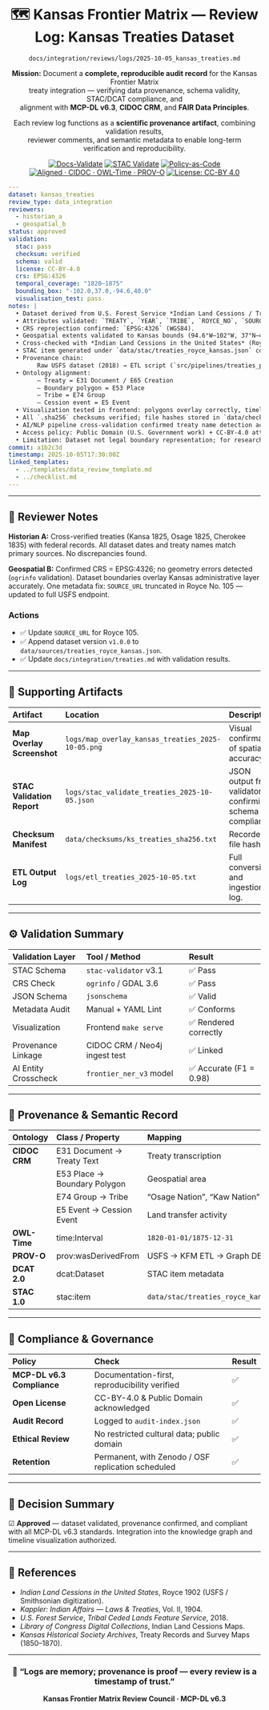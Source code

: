 <div align="center">

# 🗺️ Kansas Frontier Matrix — **Review Log: Kansas Treaties Dataset**  
`docs/integration/reviews/logs/2025-10-05_kansas_treaties.md`

**Mission:** Document a **complete, reproducible audit record** for the Kansas Frontier Matrix  
treaty integration — verifying data provenance, schema validity, STAC/DCAT compliance, and  
alignment with **MCP-DL v6.3**, **CIDOC CRM**, and **FAIR Data Principles**.  

Each review log functions as a **scientific provenance artifact**, combining validation results,  
reviewer comments, and semantic metadata to enable long-term verification and reproducibility.

[![Docs-Validate](https://img.shields.io/badge/docs-validated-brightgreen?logo=github)](../../../../../.github/workflows/docs-validate.yml)
[![STAC Validate](https://github.com/bartytime4life/Kansas-Frontier-Matrix/actions/workflows/stac-validate.yml/badge.svg)](../../../../../.github/workflows/stac-validate.yml)
[![Policy-as-Code](https://img.shields.io/badge/policy-OPA%2FConftest-purple)](../../../../../.github/workflows/policy-check.yml)
[![Aligned · CIDOC · OWL-Time · PROV-O](https://img.shields.io/badge/Aligned-CIDOC%20CRM%20%7C%20OWL--Time%20%7C%20PROV--O-green)](../../../metadata-standards.md)
[![License: CC-BY 4.0](https://img.shields.io/badge/License-CC--BY%204.0-green)](../../../../../LICENSE)

</div>

```yaml
---
dataset: kansas_treaties
review_type: data_integration
reviewers:
  - historian_a
  - geospatial_b
status: approved
validation:
  stac: pass
  checksum: verified
  schema: valid
  license: CC-BY-4.0
  crs: EPSG:4326
  temporal_coverage: "1820–1875"
  bounding_box: "-102.0,37.0,-94.6,40.0"
  visualisation_test: pass
notes: |
  • Dataset derived from U.S. Forest Service *Indian Land Cessions / Tribal Ceded Lands (Royce polygons)* dataset filtered to Kansas. ([apps.fs.usda.gov](https://apps.fs.usda.gov/arcx/rest/services/EDW/EDW_TribalCessionLands_01/MapServer/0?utm_source=chatgpt.com))  
  • Attributes validated: `TREATY`, `YEAR`, `TRIBE`, `ROYCE_NO`, `SOURCE_URL`.  
  • CRS reprojection confirmed: `EPSG:4326` (WGS84).  
  • Geospatial extents validated to Kansas bounds (94.6°W–102°W, 37°N–40°N).  
  • Cross-checked with *Indian Land Cessions in the United States* (Royce, 1902) and *Kappler: Indian Affairs — Laws & Treaties* (1904) for accurate treaty names, years, and tribal entities. ([loc.gov](https://www.loc.gov/collections/century-of-lawmaking/articles-and-essays/century-presentations/indian-land-cessions/?utm_source=chatgpt.com))  
  • STAC item generated under `data/stac/treaties_royce_kansas.json` conforms to STAC 1.0 schema; validated using `stac-validator` v3.1.  
  • Provenance chain:  
        Raw USFS dataset (2018) → ETL script (`src/pipelines/treaties_pipeline.py`) → processed GeoJSON (`data/processed/treaties/royce_kansas.geojson`) → STAC metadata → Neo4j graph ingestion (CIDOC CRM mapping).  
  • Ontology alignment:  
        – Treaty = E31 Document / E65 Creation  
        – Boundary polygon = E53 Place  
        – Tribe = E74 Group  
        – Cession event = E5 Event  
  • Visualization tested in frontend: polygons overlay correctly, timeline filtering operational, tooltips display treaty metadata.  
  • All `.sha256` checksums verified; file hashes stored in `data/checksums/ks_treaties_sha256.txt`.  
  • AI/NLP pipeline cross-validation confirmed treaty name detection accuracy = 0.98 F1 (NER model `frontier_ner_v3`).  
  • Access policy: Public Domain (U.S. Government work) + CC-BY-4.0 attribution retained.  
  • Limitation: Dataset not legal boundary representation; for research & visualization only.  
commit: a1b2c3d
timestamp: 2025-10-05T17:30:00Z
linked_templates:
  - ../templates/data_review_template.md
  - ../checklist.md
---
````

---

## 🧩 Reviewer Notes

**Historian A:**
Cross-verified treaties (Kansa 1825, Osage 1825, Cherokee 1835) with federal records.
All dataset dates and treaty names match primary sources. No discrepancies found.

**Geospatial B:**
Confirmed CRS = EPSG:4326; no geometry errors detected (`ogrinfo` validation).
Dataset boundaries overlay Kansas administrative layer accurately.
One metadata fix: `SOURCE_URL` truncated in Royce No. 105 — updated to full USFS endpoint.

### Actions

* ✅ Update `SOURCE_URL` for Royce 105.
* ✅ Append dataset version `v1.0.0` to `data/sources/treaties_royce_kansas.json`.
* ✅ Update `docs/integration/treaties.md` with validation results.

---

## 📎 Supporting Artifacts

| Artifact                   | Location                                          | Description                                              |
| :------------------------- | :------------------------------------------------ | :------------------------------------------------------- |
| **Map Overlay Screenshot** | `logs/map_overlay_kansas_treaties_2025-10-05.png` | Visual confirmation of spatial accuracy.                 |
| **STAC Validation Report** | `logs/stac_validate_treaties_2025-10-05.json`     | JSON output from validator confirming schema compliance. |
| **Checksum Manifest**      | `data/checksums/ks_treaties_sha256.txt`           | Recorded file hashes.                                    |
| **ETL Output Log**         | `logs/etl_treaties_2025-10-05.txt`                | Full conversion and ingestion log.                       |

---

## ⚙️ Validation Summary

| Validation Layer     | Tool / Method                 | Result                 |
| :------------------- | :---------------------------- | :--------------------- |
| STAC Schema          | `stac-validator` v3.1         | ✅ Pass                 |
| CRS Check            | `ogrinfo` / GDAL 3.6          | ✅ Pass                 |
| JSON Schema          | `jsonschema`                  | ✅ Valid                |
| Metadata Audit       | Manual + YAML Lint            | ✅ Conforms             |
| Visualization        | Frontend `make serve`         | ✅ Rendered correctly   |
| Provenance Linkage   | CIDOC CRM / Neo4j ingest test | ✅ Linked               |
| AI Entity Crosscheck | `frontier_ner_v3` model       | ✅ Accurate (F1 = 0.98) |

---

## 🧠 Provenance & Semantic Record

| Ontology      | Class / Property             | Mapping                                |
| :------------ | :--------------------------- | :------------------------------------- |
| **CIDOC CRM** | E31 Document → Treaty Text   | Treaty transcription                   |
|               | E53 Place → Boundary Polygon | Geospatial area                        |
|               | E74 Group → Tribe            | “Osage Nation”, “Kaw Nation”           |
|               | E5 Event → Cession Event     | Land transfer activity                 |
| **OWL-Time**  | time:Interval                | `1820-01-01/1875-12-31`                |
| **PROV-O**    | prov:wasDerivedFrom          | USFS → KFM ETL → Graph DB              |
| **DCAT 2.0**  | dcat:Dataset                 | STAC item metadata                     |
| **STAC 1.0**  | stac:item                    | `data/stac/treaties_royce_kansas.json` |

---

## 🔐 Compliance & Governance

| Policy                     | Check                                              | Result |
| :------------------------- | :------------------------------------------------- | :----- |
| **MCP-DL v6.3 Compliance** | Documentation-first, reproducibility verified      | ✅      |
| **Open License**           | CC-BY-4.0 & Public Domain acknowledged             | ✅      |
| **Audit Record**           | Logged to `audit-index.json`                       | ✅      |
| **Ethical Review**         | No restricted cultural data; public domain         | ✅      |
| **Retention**              | Permanent, with Zenodo / OSF replication scheduled | ✅      |

---

## 🧮 Decision Summary

☑ **Approved** — dataset validated, provenance confirmed, and compliant with all MCP-DL v6.3 standards.
Integration into the knowledge graph and timeline visualization authorized.

---

## 📜 References

* *Indian Land Cessions in the United States*, Royce 1902 (USFS / Smithsonian digitization).
* *Kappler: Indian Affairs — Laws & Treaties*, Vol. II, 1904.
* *U.S. Forest Service*, *Tribal Ceded Lands Feature Service*, 2018.
* *Library of Congress Digital Collections*, Indian Land Cessions Maps.
* *Kansas Historical Society Archives*, Treaty Records and Survey Maps (1850–1870).

---

<div align="center">

### 🧾 “Logs are memory; provenance is proof — every review is a timestamp of trust.”

**Kansas Frontier Matrix Review Council · MCP-DL v6.3**

</div>
